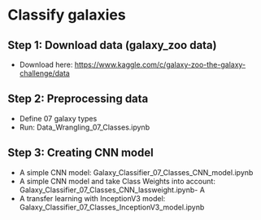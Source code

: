 # Classify galaxies

## Step 1: Download data (galaxy_zoo data)
- Download here:
https://www.kaggle.com/c/galaxy-zoo-the-galaxy-challenge/data

## Step 2: Preprocessing data
- Define 07 galaxy types
- Run: Data_Wrangling_07_Classes.ipynb

## Step 3: Creating CNN model
- A simple CNN model: Galaxy_Classifier_07_Classes_CNN_model.ipynb
- A simple CNN model and take Class Weights into account: Galaxy_Classifier_07_Classes_CNN_lassweight.ipynb- A 
- A transfer learning with InceptionV3 model: Galaxy_Classifier_07_Classes_InceptionV3_model.ipynb
